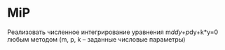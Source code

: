# MiP
Реализовать численное интегрирование уравнения m*ddy+p*dy+k*y=0 любым методом (m, p, k – заданные числовые параметры)
